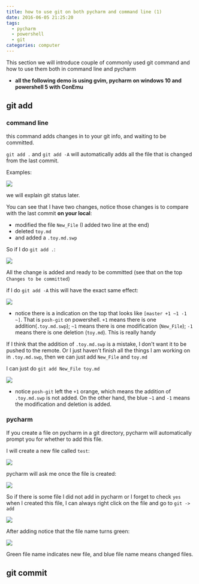 ```yaml
---
title: how to use git on both pycharm and command line (1)
date: 2016-06-05 21:25:20
tags: 
  - pycharm
  - powershell
  - git
categories: computer
---
```


This section we will introduce couple of commonly used git command and how to use them both in command line and pycharm

* **all the following demo is using gvim, pycharm on windows 10 and powershell 5 with ConEmu**


## git add 

### command line

this command adds changes in to your git info, and waiting to be committed.

`git add .` and `git add -A` will automatically adds all the file that is changed from the last commit.

Examples:

![](/images/git_basic/git_status.PNG)

we will explain git status later.

You can see that I have two changes, notice those changes is to compare with the last commit **on your local**: 

  * modified the file `New_File` (I added two line at the end)
  * deleted `toy.md`
  * and added a `.toy.md.swp`

So if I do `git add .`:

![](/images/git_basic/git_add_dot.PNG)

All the change is added and ready to be committed (see that on the top `Changes to be committed`)

if I do `git add -A` this will have the exact same effect:

![](/images/git_basic/git_add_minusA.PNG)

* notice there is a indication on the top that looks like `[master +1 ~1 -1 ~]`.
That is `posh-git` on powershell. 
`+1` means there is one addition(`.toy.md.swp`); 
`~1` means there is one modification (`New_File`);
`-1` means there is one deletion (`toy.md`).
This is really handy

If I think that the addition of `.toy.md.swp` is a mistake, I don't want it to be pushed to the remote.
Or I just haven't finish all the things I am working on in `.toy.md.swp`, 
then we can just add `New_File` and `toy.md`

I can just do `git add New_File toy.md`

![](/images/git_basic/git_add_selected.PNG)

* notice `posh-git` left the `+1` orange, which means the addition of `.toy.md.swp` is not added. 
On the other hand, the blue `~1` and `-1` means the modification and deletion is added.

### pycharm

If you create a file on pycharm in a git directory, 
pycharm will automatically prompt you for whether to add this file.

I will create a new file called `test`:

![](/images/git_basic/pycharm_new_file.PNG)

pycharm will ask me once the file is created:

![](/images/git_basic/pycharm_git_add_promp.PNG)

So if there is some file I did not add in pycharm or I forget to check `yes` when I created this file,
I can always right click on the file and go to `git -> add`

![](/images/git_basic/pycharm_git_add_manual.PNG)

After adding notice that the file name turns green:

![](/images/git_basic/pycharm_git_add_after.PNG)

Green file name indicates new file, and blue file name means changed files.

## git commit 



